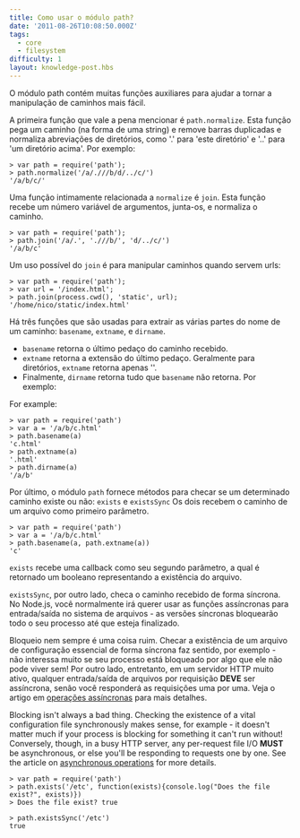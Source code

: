 ```yaml
---
title: Como usar o módulo path?
date: '2011-08-26T10:08:50.000Z'
tags:
  - core
  - filesystem
difficulty: 1
layout: knowledge-post.hbs
---
```


O módulo path contém muitas funções auxiliares para ajudar a tornar a manipulação de caminhos mais fácil.

A primeira função que vale a pena mencionar é `path.normalize`. Esta função pega um caminho (na forma de uma string) e remove barras duplicadas e normaliza abreviações de diretórios, como '.' para 'este diretório' e '..' para 'um diretório acima'. Por exemplo:

```
> var path = require('path');
> path.normalize('/a/.///b/d/../c/')
'/a/b/c/'
```

Uma função intimamente relacionada a `normalize` é `join`. Esta função recebe um número variável de argumentos, junta-os, e normaliza o caminho.

```
> var path = require('path');
> path.join('/a/.', './//b/', 'd/../c/')
'/a/b/c'
```

Um uso possível do `join` é para manipular caminhos quando servem urls:

```
> var path = require('path');
> var url = '/index.html';
> path.join(process.cwd(), 'static', url);
'/home/nico/static/index.html'
```

Há três funções que são usadas para extrair as várias partes do nome de um caminho: `basename`, `extname`, e `dirname`.

* `basename` retorna o último pedaço do caminho recebido.
* `extname` retorna a extensão do último pedaço. Geralmente para diretórios, `extname` retorna apenas ''.
* Finalmente, `dirname` retorna tudo que `basename` não retorna. Por exemplo:

For example:

```
> var path = require('path')
> var a = '/a/b/c.html'
> path.basename(a)
'c.html'
> path.extname(a)
'.html'
> path.dirname(a)
'/a/b'
```

Por último, o módulo `path` fornece métodos para checar se um determinado caminho existe ou não: `exists` e `existsSync` Os dois recebem o caminho de um arquivo como primeiro parâmetro.

```
> var path = require('path')
> var a = '/a/b/c.html'
> path.basename(a, path.extname(a))
'c'
```

`exists` recebe uma callback como seu segundo parâmetro, a qual é retornado um booleano representando a existência do arquivo.

`existsSync`, por outro lado, checa o caminho recebido de forma síncrona. No Node.js, você normalmente irá querer usar as funções assíncronas para entrada/saída no sistema de arquivos - as versões síncronas bloquearão todo o seu processo até que esteja finalizado.

Bloqueio nem sempre é uma coisa ruim. Checar a existência de um arquivo de configuração essencial de forma síncrona faz sentido, por exemplo - não interessa muito se seu processo está bloqueado por algo que ele não pode viver sem! Por outro lado, entretanto, em um servidor HTTP muito ativo, qualquer entrada/saída de arquivos por requisição **DEVE** ser assíncrona, senão você responderá as requisições uma por uma. Veja o artigo em [operações assíncronas](/en/knowledge/getting-started/control-flow/how-to-write-asynchronous-code/) para mais detalhes.

Blocking isn't always a bad thing. Checking the existence of a vital configuration file synchronously makes sense, for example - it doesn't matter much if your process is blocking for something it can't run without! Conversely, though, in a busy HTTP server, any per-request file I/O **MUST** be asynchronous, or else you'll be responding to requests one by one. See the article on [asynchronous operations](/en/knowledge/getting-started/control-flow/how-to-write-asynchronous-code/) for more details.

```
> var path = require('path')
> path.exists('/etc', function(exists){console.log("Does the file exist?", exists)})
> Does the file exist? true

> path.existsSync('/etc')
true
```
